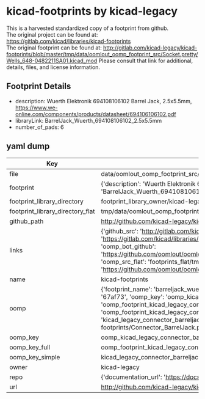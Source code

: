 # kicad-footprints by kicad-legacy  
This is a harvested standardized copy of a footprint from github.  
The original project can be found at:  
https://gitlab.com/kicad/libraries/kicad-footprints  
The original footprint can be found at:
http://gitlab.com/kicad-legacy/kicad-footprints/blob/master/tmp/data/oomlout_oomp_footprint_src/Socket.pretty/Wells_648-0482211SA01.kicad_mod
Please consult that link for additional, details, files, and license information.  
## Footprint Details
* description: Wuerth Elektronik 694108106102 Barrel Jack, 2.5x5.5mm, https://www.we-online.com/components/products/datasheet/694106106102.pdf  
* libraryLink: BarrelJack_Wuerth_694108106102_2.5x5.5mm  
* number_of_pads: 6  
## yaml dump  
| Key | Value |  
| --- | --- |  
| file | data/oomlout_oomp_footprint_src/kicad-footprints/Connector_BarrelJack.pretty/BarrelJack_Wuerth_694108106102_2.5x5.5mm.kicad_mod |  
| footprint | {'description': 'Wuerth Elektronik 694108106102 Barrel Jack, 2.5x5.5mm, https://www.we-online.com/components/products/datasheet/694106106102.pdf', 'libraryLink': 'BarrelJack_Wuerth_694108106102_2.5x5.5mm', 'number_of_pads': 6} |  
| footprint_library_directory | footprint_library_owner/kicad-legacy_kicad-footprints |  
| footprint_library_directory_flat | tmp/data/oomlout_oomp_footprint_src/footprints_flat/kicad_legacy_connector_barreljack_barreljack_wuerth_694108106102_2_5x5_5mm/working |  
| github_path | http://github.com/kicad-legacy/kicad-footprints/blob/master/tmp/data/oomlout_oomp_footprint_src/Connector_BarrelJack.pretty/BarrelJack_Wuerth_694108106102_2.5x5.5mm.kicad_mod |  
| links | {'github_src': 'http://gitlab.com/kicad-legacy/kicad-footprints/blob/master/tmp/data/oomlout_oomp_footprint_src/Socket.pretty/Wells_648-0482211SA01.kicad_mod', 'github_src_repo': 'https://gitlab.com/kicad/libraries/kicad-footprints', 'oomp_bot': 'tmp/data/oomlout_oomp_footprint_src/footprints/kicad_legacy_connector_barreljack_barreljack_wuerth_694108106102_2_5x5_5mm/working', 'oomp_bot_github': 'https://github.com/oomlout/oomlout_oomp_footprint_bot/tree/main/tmp/data/oomlout_oomp_footprint_src/footprints/kicad_legacy_connector_barreljack_barreljack_wuerth_694108106102_2_5x5_5mm/working', 'oomp_src_flat': 'footprints_flat/tmp/data/oomlout_oomp_footprint_src/footprints_flat/kicad_legacy_connector_barreljack_barreljack_wuerth_694108106102_2_5x5_5mm/working', 'oomp_src_flat_github': 'https://github.com/oomlout/oomlout_oomp_footprint_src/tree/main/tmp/data/oomlout_oomp_footprint_src/footprints_flat/kicad_legacy_connector_barreljack_barreljack_wuerth_694108106102_2_5x5_5mm/working'} |  
| name | kicad-footprints |  
| oomp | {'footprint_name': 'barreljack_wuerth_694108106102_2_5x5_5mm', 'library_name': 'connector_barreljack', 'md5': '67af731b6c5aa502811b351e7e1a4a79', 'md5_10': '67af731b6c', 'md5_5': '67af7', 'md5_6': '67af73', 'oomp_key': 'oomp_kicad_legacy_connector_barreljack_barreljack_wuerth_694108106102_2_5x5_5mm', 'oomp_key_extra': 'oomp_footprint_kicad_legacy_connector_barreljack_barreljack_wuerth_694108106102_2_5x5_5mm', 'oomp_key_full': 'oomp_footprint_kicad_legacy_connector_barreljack_barreljack_wuerth_694108106102_2_5x5_5mm_67af73', 'oomp_key_simple': 'kicad_legacy_connector_barreljack_barreljack_wuerth_694108106102_2_5x5_5mm', 'original_filename': 'data/oomlout_oomp_footprint_src/kicad-footprints/Connector_BarrelJack.pretty/BarrelJack_Wuerth_694108106102_2.5x5.5mm.kicad_mod', 'owner_name': 'kicad_legacy'} |  
| oomp_key | oomp_kicad_legacy_connector_barreljack_barreljack_wuerth_694108106102_2_5x5_5mm |  
| oomp_key_full | oomp_footprint_kicad_legacy_connector_barreljack_barreljack_wuerth_694108106102_2_5x5_5mm |  
| oomp_key_simple | kicad_legacy_connector_barreljack_barreljack_wuerth_694108106102_2_5x5_5mm |  
| owner | kicad-legacy |  
| repo | {'documentation_url': 'https://docs.github.com/rest/repos/repos#get-a-repository', 'message': 'Not Found'} |  
| url | http://github.com/kicad-legacy/kicad-footprints |  

